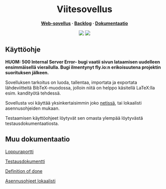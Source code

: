 

<h1 align="center">Viitesovellus</h3>
<b>
  <p align="center">
    <a href="https://viitesovellus.fly.dev/">Web-sovellus</a>
    ·
    <a href="https://docs.google.com/spreadsheets/d/1p1A37PK2yHurjrkDhkwlJjbcCk2LaQK1XVaVGVVQgHk/edit?usp=sharing">Backlog</a>
    ·
    <a href="https://github.com/Siniset/Ohtu_2022/tree/main/documentation">Dokumentaatio</a>
  </p>
</b>

<p align="center">
  <img src="https://github.com/Siniset/Ohtu_2022/workflows/CI/badge.svg" />
  <a href="https://codecov.io/gh/varvikko/Ohtu_2022">
    <img src="https://codecov.io/gh/varvikko/Ohtu_2022/branch/main/graph/badge.svg?token=YW4Z0ROFY5)" />
   </a>
</p>


## Käyttöohje

**HUOM: 500 Internal Server Error- bugi vaatii sivun lataamisen uudelleen ensimmäisellä vierailulla. Bugi ilmentynyt fly.io:n erikoisuutena
projektin suorituksen jälkeen.**

Sovelluksen tarkoitus on luoda, tallentaa, importata ja exportata lähdeviitteitä BibTeX-muodossa, jolloin niitä on helppo käsitellä LaTeX:lla esim. kandityötä tehdessä.

Sovellusta voi käyttää yksinkertaisimmin joko [netissä](https://viitesovellus.fly.dev/), tai lokaalisti asennusohjeiden mukaan. 

Testaamisen käyttöohjeet löytyvät sen omasta ylempää löytyvästä testausdokumentaatiosta.

## Muu dokumentaatio

[Loppuraportti](documentation/report.md)

[Testausdokumentti](documentation/testing.md)

[Definition of done](documentation/DoD.md)

[Asennusohjeet lokaalisti](documentation/installation.md)
